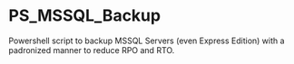 # PS_MSSQL_Backup
Powershell script to backup MSSQL Servers (even Express Edition) with a padronized manner to reduce RPO and RTO.
